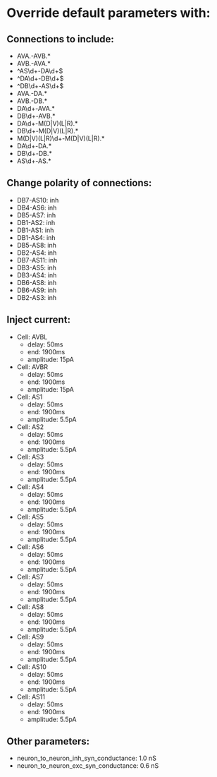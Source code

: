 # Override default parameters with:
## Connections to include:
- AVA.-AVB.*
- AVB.-AVA.*
- ^AS\d+-DA\d+$
- ^DA\d+-DB\d+$
- ^DB\d+-AS\d+$
- AVA.-DA.*
- AVB.-DB.*
- DA\d+-AVA.*
- DB\d+-AVB.*
- DA\d+-M(D|V)(L|R).*
- DB\d+-M(D|V)(L|R).*
- M(D|V)(L|R)\d+-M(D|V)(L|R).*
- DA\d+-DA.*
- DB\d+-DB.*
- AS\d+-AS.*

## Change polarity of connections:
- DB7-AS10: inh
- DB4-AS6: inh
- DB5-AS7: inh
- DB1-AS2: inh
- DB1-AS1: inh
- DB1-AS4: inh
- DB5-AS8: inh
- DB2-AS4: inh
- DB7-AS11: inh
- DB3-AS5: inh
- DB3-AS4: inh
- DB6-AS8: inh
- DB6-AS9: inh
- DB2-AS3: inh

## Inject current:
- Cell: AVBL
    - delay: 50ms
    - end: 1900ms
    - amplitude: 15pA
- Cell: AVBR
    - delay: 50ms
    - end: 1900ms
    - amplitude: 15pA
- Cell: AS1
    - delay: 50ms
    - end: 1900ms
    - amplitude: 5.5pA
- Cell: AS2
    - delay: 50ms
    - end: 1900ms
    - amplitude: 5.5pA
- Cell: AS3
    - delay: 50ms
    - end: 1900ms
    - amplitude: 5.5pA
- Cell: AS4
    - delay: 50ms
    - end: 1900ms
    - amplitude: 5.5pA
- Cell: AS5
    - delay: 50ms
    - end: 1900ms
    - amplitude: 5.5pA
- Cell: AS6
    - delay: 50ms
    - end: 1900ms
    - amplitude: 5.5pA
- Cell: AS7
    - delay: 50ms
    - end: 1900ms
    - amplitude: 5.5pA
- Cell: AS8
    - delay: 50ms
    - end: 1900ms
    - amplitude: 5.5pA
- Cell: AS9
    - delay: 50ms
    - end: 1900ms
    - amplitude: 5.5pA
- Cell: AS10
    - delay: 50ms
    - end: 1900ms
    - amplitude: 5.5pA
- Cell: AS11
    - delay: 50ms
    - end: 1900ms
    - amplitude: 5.5pA

## Other parameters:
- neuron_to_neuron_inh_syn_conductance: 1.0 nS
- neuron_to_neuron_exc_syn_conductance: 0.6 nS

